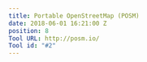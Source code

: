 ```yaml
---
title: Portable OpenStreetMap (POSM)
date: 2018-06-01 16:21:00 Z
position: 8
Tool URL: http://posm.io/
Tool id: "#2"
---
```


